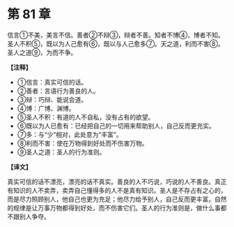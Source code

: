 # 第 81 章

信言①不美，美言不信。善者②不辩③，辩者不善。知者不博④，博者不知。圣人不积⑤，既以为人己愈有⑥，既以与人己愈多⑦。天之道，利而不害⑧。圣人之道⑨，为而不争。

**【注释】**

- ①信言：真实可信的话。
- ②善者：言语行为善良的人。
- ③辩：巧辩、能说会道。
- ④博：广博、渊博。
- ⑤圣人不积：有道的人不自私，没有占有的欲望。
- ⑥既以为人已愈有：已经把自己的一切用来帮助别人，自己反而更充实。
- ⑦多：与“少”相对，此处意为“丰富”。
- ⑧利而不害：使在万物得到好处而不伤害万物。
- ⑨圣人之道：圣人的行为准则。

**【译文】**

真实可信的话不漂亮，漂亮的话不真实。善良的人不巧说，巧说的人不善良。真正有知识的人不卖弄，卖弄自己懂得多的人不是真有知识。圣人是不存占有之心的，而是尽力照顾别人，他自己也更为充足；他尽力给予别人，自己反而更丰富。自然的规律是让万事万物都得到好处，而不伤害它们。圣人的行为准则是，做什么事都不跟别人争夺。
